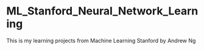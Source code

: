# ML_Stanford_Neural_Network_Learning
This is my learning projects from Machine Learning Stanford by Andrew Ng

